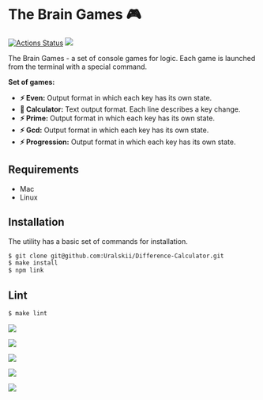 # The Brain Games :video_game:

[![Actions Status](https://github.com/Uralskii/frontend-project-44/workflows/hexlet-check/badge.svg)](https://github.com/Uralskii/frontend-project-44/actions)
<a href="https://codeclimate.com/github/Uralskii/frontend-project-44/maintainability"><img src="https://api.codeclimate.com/v1/badges/5117b0fad52e05d1efae/maintainability" /></a>

The Brain Games - a set of console games for logic. Each game is launched from the terminal with a special command.

**Set of games:**

* **:zap: Even:** Output format in which each key has its own state.
* **:scroll: Calculator:** Text output format. Each line describes a key change.
* **:zap: Prime:** Output format in which each key has its own state.
* **:zap: Gcd:** Output format in which each key has its own state.
* **:zap: Progression:** Output format in which each key has its own state.

## Requirements

- Mac
- Linux

## Installation

The utility has a basic set of commands for installation.

```bash
$ git clone git@github.com:Uralskii/Difference-Calculator.git
$ make install
$ npm link
```

## Lint

```bash
$ make lint
```



<a href="https://asciinema.org/a/E6u32NWyuglhgLttXTiOe8Xi4" target="_blank"><img src="https://asciinema.org/a/E6u32NWyuglhgLttXTiOe8Xi4.svg" /></a>

<a href="https://asciinema.org/a/CcLlxRLBgzGFLbC6q20MZEcjd" target="_blank"><img src="https://asciinema.org/a/CcLlxRLBgzGFLbC6q20MZEcjd.svg" /></a>

<a href="https://asciinema.org/a/wY0CHpy7ffqLYyPlX1N17ioPq" target="_blank"><img src="https://asciinema.org/a/wY0CHpy7ffqLYyPlX1N17ioPq.svg" /></a>

<a href="https://asciinema.org/a/IEVwytLhjylrb4dg0Nctjv0No" target="_blank"><img src="https://asciinema.org/a/IEVwytLhjylrb4dg0Nctjv0No.svg" /></a>

<a href="https://asciinema.org/a/sErYsvjckqoSLmE65zJC7azcp" target="_blank"><img src="https://asciinema.org/a/sErYsvjckqoSLmE65zJC7azcp.svg" /></a>
